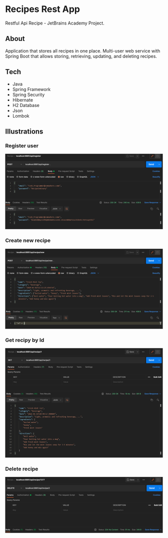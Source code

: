 # Recipes Rest App
Restful Api Recipe - JetBrains Academy Project.

## About
Application that stores all recipes in one place. Multi-user web service with Spring Boot that allows storing, retrieving, updating, and deleting recipes.

## Tech
- Java
- Spring Framework
- Spring Security
- Hibernate
- H2 Database
- Json
- Lombok

## Illustrations

### Register user
![](screenshot/createUser.png)

### Create new recipe
![](screenshot/createRecipe.png)

### Get recipy by Id
![](screenshot/getRecipe.png)

### Delete recipe
![](screenshot/deleteRecipe.png)
